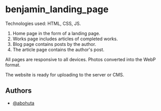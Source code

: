 # benjamin_landing_page
Technologies used: HTML, CSS, JS.

1. Home page in the form of a landing page.
2. Works page includes articles of completed works.
3. Blog page contains posts by the author.
4. The article page contains the author's post.

All pages are responsive to all devices.
Photos converted into the WebP format.

The website is ready for uploading to the server or CMS.

## Authors

- [@abohuta](https://www.github.com/abohuta)
